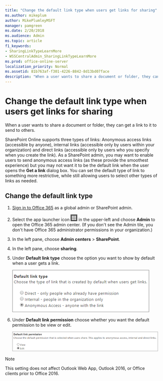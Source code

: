 ```yaml
---
title: "Change the default link type when users get links for sharing"
ms.author: mikeplum
author: MikePlumleyMSFT
manager: pamgreen
ms.date: 2/20/2018
ms.audience: Admin
ms.topic: article
f1_keywords:
- SharingLinkTypeLearnMore
- WSSCentralAdmin_SharingLinkTypeLearnMore
ms.prod: office-online-server
localization_priority: Normal
ms.assetid: 81b763af-f301-4226-8842-8d13bd07face
description: "When a user wants to share a document or folder, they can get a link to it to send to others."
---
```


# Change the default link type when users get links for sharing

When a user wants to share a document or folder, they can get a link to it to send to others.
  
SharePoint Online supports three types of links: Anonymous access links (accessible by anyone), internal links (accessible only by users within your organization) and direct links (accessible only by users who you specify when you create the link). As a SharePoint admin, you may want to enable users to send anonymous access links (as these provide the smoothest experience) but you may not want it to be the default link when the user opens the **Get a link** dialog box. You can set the default type of link to something more restrictive, while still allowing users to select other types of links as needed. 
  
## Change the default link type

1. [Sign in to Office 365](e9eb7d51-5430-4929-91ab-6157c5a050b4) as a global admin or SharePoint admin. 
    
2. Select the app launcher icon ![The icon that looks like a waffle and represents a button click that will reveal multiple application tiles for selection.](../media/3b8a317e-13ba-4bd4-864e-1ccd47af39ee.png) in the upper-left and choose **Admin** to open the Office 365 admin center. (If you don't see the Admin tile, you don't have Office 365 administrator permissions in your organization.) 
    
3. In the left pane, choose **Admin centers** > **SharePoint**.
    
4. In the left pane, choose **sharing**.
    
5. Under **Default link type** choose the option you want to show by default when a user gets a link. 
    
    ![Default link type dialog box](../media/4dc58d77-dccd-474f-b0fb-8ff8b3f1c088.png)
  
6. Under **Default link permission** choose whether you want the default permission to be view or edit. 
    
    ![Screenshot of default link permissions which are view and edit.](../media/17172082-7cc4-44e4-9b73-3a0ea9acc577.png)
  
> [!NOTE]
> This setting does not affect Outlook Web App, Outlook 2016, or Office clients prior to Office 2016. 
  

